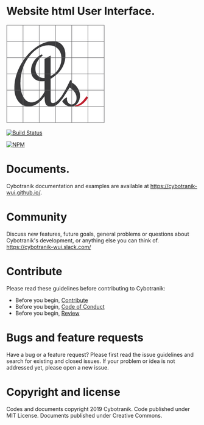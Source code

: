 # Website html User Interface.

![Cybotranik-wui](docs/media/favicon.png)

[![Build Status](https://dev.azure.com/azmisahin-github/cybotranik-wui/_apis/build/status/cybotranik-wui.cybotranik-wui?branchName=master)](https://dev.azure.com/azmisahin-github/cybotranik-wui/_build/latest?definitionId=21&branchName=master)

[![NPM](https://nodei.co/npm/cybotranik-wui.png)](https://nodei.co/npm/cybotranik-wui/)

# Documents.

Cybotranik documentation and examples are available at https://cybotranik-wui.github.io/.

# Community

Discuss new features, future goals, general problems or questions about Cybotranik's development, or anything else you can think of. https://cybotranik-wui.slack.com/

# Contribute

Please read these guidelines before contributing to Cybotranik:

- Before you begin, [Contribute](CONTRIBUTING.md)
- Before you begin, [Code of Conduct](CODE_OF_CONDUCT.md)
- Before you begin, [Review](https://github.com/cybotranik-wui/cybotranik-wui/pulls)

# Bugs and feature requests

Have a bug or a feature request? Please first read the issue guidelines and search for existing and closed issues. If your problem or idea is not addressed yet, please open a new issue.

# Copyright and license

Codes and documents copyright 2019 Cybotranik. Code published under MIT License. Documents published under Creative Commons.
